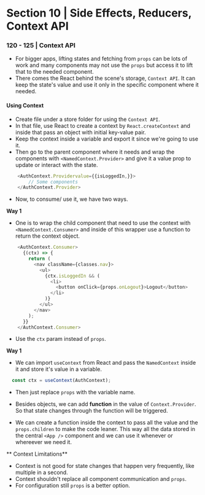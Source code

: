 # Section 10 | Side Effects, Reducers, Context API 


### 120 - 125 | Context API

* For bigger apps, lifting states and fetching from `props` can be lots of work and many components may not use the `props` but access it to lift that to the needed component.
* There comes the React behind the scene's storage, `Context API`. It can keep the state's value and use it only in the specific component where it needed.

#### Using Context

* Create file under a store folder for using the `Context API`.
* In that file, use React to create a context by `React.createContext` and inside that pass an object with initial key-value pair.
* Keep the context inside a variable and export it since we're going to use it.
* Then go to the parent component where it needs and wrap the components with `<NamedContext.Provider>` and give it a value prop to update or interact with the state.

```js
    <AuthContext.Providervalue={{isLoggedIn,}}>
     	// Some components
    </AuthContext.Provider>
```

* Now, to consume/ use it, we have two ways.

**Way 1**

* One is to wrap the child component that need to use the context with `<NamedContext.Consumer>` and inside of this wrapper use a function to return the context object. 

```js
    <AuthContext.Consumer>
      {(ctx) => {
        return (
          <nav className={classes.nav}>
            <ul>
              {ctx.isLoggedIn && (
                <li>
                  <button onClick={props.onLogout}>Logout</button>
                </li>
              )}
            </ul>
          </nav>
        );
      }}
    </AuthContext.Consumer>
```

* Use the `ctx` param instead of `props`.

**Way 1**

* We can import `useContext` from React and pass the `NamedContext` inside it and store it's value in a variable.

```js
  const ctx = useContext(AuthContext);
```

* Then just replace `props` with the variable name. 

* Besides objects, we can add **function** in the value of `Context.Provider`. So that state changes through the function will be triggered.

* We can create a function inside the context to pass all the value and the `props.children` to make the code leaner. This way all the data stored in the central `<App />` component and we can use it whenever or whereever we need it.


** Context Limitations** 

* Context is not good for state changes that happen very frequently, like multiple in a second. 
* Context shouldn't replace all component communication and `props`.
* For configuration still `props` is a better option.






